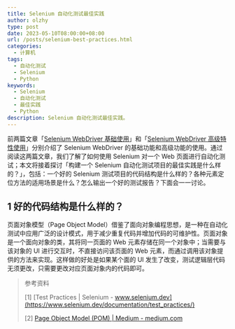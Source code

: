 ```yaml
---
title: Selenium 自动化测试最佳实践
author: olzhy
type: post
date: 2023-05-10T08:00:00+08:00
url: /posts/selenium-best-practices.html
categories:
  - 计算机
tags:
  - 自动化测试
  - Selenium
  - Python
keywords:
  - Selenium
  - 自动化测试
  - 最佳实践
  - Python
description: Selenium 自动化测试最佳实践。
---
```


前两篇文章「[Selenium WebDriver 基础使用](https://olzhy.github.io/posts/selenium-webdriver.html)」和「[Selenium WebDriver 高级特性使用](https://olzhy.github.io/posts/selenium-webdriver-advanced-features.html)」分别介绍了 Selenium WebDriver 的基础功能和高级功能的使用。通过阅读这两篇文章，我们了解了如何使用 Selenium 对一个 Web 页面进行自动化测试；本文将接着探讨「构建一个 Selenium 自动化测试项目的最佳实践是什么样的？」，包括：一个好的 Selenium 测试项目的代码结构是什么样的？各种元素定位方法的适用场景是什么？怎么输出一个好的测试报告？下面会一一讨论。

## 1 好的代码结构是什么样的？

页面对象模型（Page Object Model）借鉴了面向对象编程思想，是一种在自动化测试中应用广泛的设计模式，用于减少重复代码并增加代码的可维护性。页面对象是一个面向对象的类，其将同一页面的 Web 元素存储在同一个对象中；当需要与该对象的 UI 进行交互时，不直接访问该页面的 Web 元素，而通过调用该对象提供的方法来实现。这样做的好处是如果某个面的 UI 发生了改变，测试逻辑层代码无须更改，只需要更改对应页面对象内的代码即可。

> 参考资料
>
> [1] [Test Practices | Selenium - www.selenium.dev](https://www.selenium.dev/documentation/test_practices/)
>
> [2] [Page Object Model (POM) | Medium - medium.com](https://medium.com/tech-tajawal/page-object-model-pom-design-pattern-f9588630800b)
